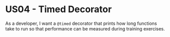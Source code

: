 # US04 - Timed Decorator

As a developer, I want a `@timed` decorator that prints how long functions take to run so that performance can be measured during training exercises.
